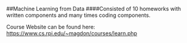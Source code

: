 ##Machine Learning from Data
####Consisted of 10 homeworks with written components and many times coding components. 

Course Website can be found here: https://www.cs.rpi.edu/~magdon/courses/learn.php
